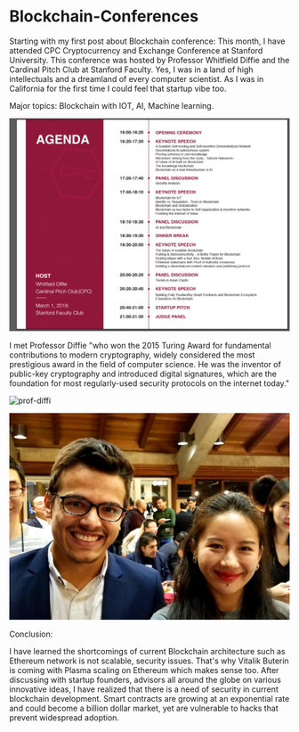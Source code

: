 # Blockchain-Conferences

Starting with my first post about Blockchain conference: This month, I have attended CPC Cryptocurrency and Exchange Conference at Stanford University. This conference was hosted by Professor Whitfield Diffie and the Cardinal Pitch Club at Stanford Faculty. Yes, I was in a land of high intellectuals and a dreamland of every computer scientist. As I was in California for the first time I could feel that startup vibe too.


Major topics: Blockchain with IOT, AI, Machine learning.


![event-schedule](images/eventSchedule.jpg?raw=true " Agenda of conference !! ")


I met Professor Diffie "who won the 2015 Turing Award for fundamental contributions to modern cryptography, widely considered the most prestigious award in the field of computer science. He was the inventor of public-key cryptography and introduced digital signatures, which are the foundation for most regularly-used security protocols on the internet today."


![prof-diffi](images/CPC2.jpg?raw=true " Professor Diffie !! ")


![binnance-cofounder](images/CPC1.jpg?raw=true " Binnance cofounder !! ")


Conclusion:
 
I have learned the shortcomings of current Blockchain architecture such as Ethereum network is not scalable, security issues. That's why Vitalik Buterin is coming with Plasma scaling on Ethereum which makes sense too. 
After discussing with startup founders, advisors all around the globe on various innovative ideas, I have realized that there is a need of security in current blockchain development. Smart contracts are growing at an exponential rate and could become a billion dollar market, yet are vulnerable to hacks that prevent widespread adoption.

